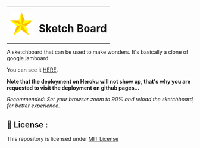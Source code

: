 <table align='center' border='0'><tr><td><img src='https://github.com/AshishAntil07/AshishAntil07/blob/home/5pointedStar.svg' height='65px' width='65px'></td> <td><h1>Sketch Board</h1></td></tr></table>

A sketchboard that can be used to make wonders. It's basically a clone of google jamboard.

You can see it [HERE](https://ashishantil07.github.io).

__Note that the deployment on Heroku will not show up, that's why you are requested to visit the deployment on github pages...__

*Recommended: Set your browser zoom to 90% and reload the sketchboard, for better experience.*

## 📰 License :
This repository is licensed under [MIT License](https://github.com/AshishAntil07/Sketchboard/blob/main/LICENSE)

